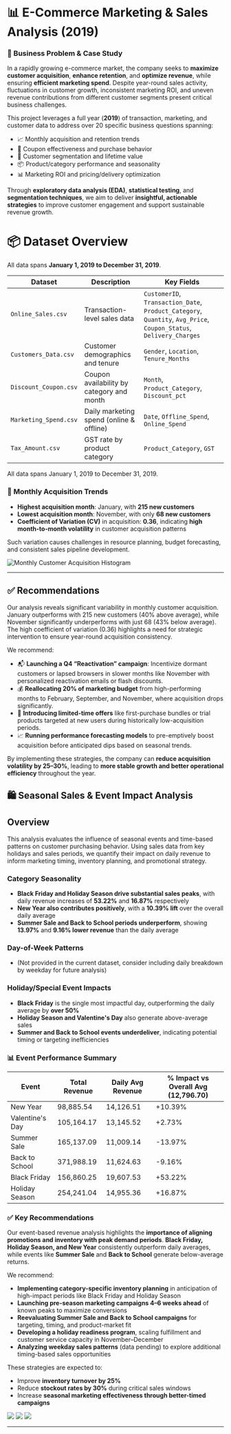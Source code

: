
# 📊 E-Commerce Marketing & Sales Analysis (2019)
### 🧩 Business Problem & Case Study

In a rapidly growing e-commerce market, the company seeks to **maximize customer acquisition**, **enhance retention**, and **optimize revenue**, while ensuring **efficient marketing spend**. Despite year-round sales activity, fluctuations in customer growth, inconsistent marketing ROI, and uneven revenue contributions from different customer segments present critical business challenges.

This project leverages a full year (**2019**) of transaction, marketing, and customer data to address over 20 specific business questions spanning:

- 📈 Monthly acquisition and retention trends  
- 💸 Coupon effectiveness and purchase behavior  
- 🧠 Customer segmentation and lifetime value  
- 📦 Product/category performance and seasonality  
- 📊 Marketing ROI and pricing/delivery optimization  

Through **exploratory data analysis (EDA)**, **statistical testing**, and **segmentation techniques**, we aim to deliver **insightful, actionable strategies** to improve customer engagement and support sustainable revenue growth.


# 📦 Dataset Overview
All data spans **January 1, 2019 to December 31, 2019**.

| **Dataset**             | **Description**                                | **Key Fields**                                                  |
|-------------------------|------------------------------------------------|------------------------------------------------------------------|
| `Online_Sales.csv`      | Transaction-level sales data                   | `CustomerID`, `Transaction_Date`, `Product_Category`, `Quantity`, `Avg_Price`, `Coupon_Status`, `Delivery_Charges` |
| `Customers_Data.csv`    | Customer demographics and tenure               | `Gender`, `Location`, `Tenure_Months`                            |
| `Discount_Coupon.csv`   | Coupon availability by category and month      | `Month`, `Product_Category`, `Discount_pct`                      |
| `Marketing_Spend.csv`   | Daily marketing spend (online & offline)       | `Date`, `Offline_Spend`, `Online_Spend`                          |
| `Tax_Amount.csv`        | GST rate by product category                   | `Product_Category`, `GST`                                       |

All data spans January 1, 2019 to December 31, 2019.

### 📅 Monthly Acquisition Trends

- **Highest acquisition month**: January, with **215 new customers**
- **Lowest acquisition month**: November, with only **68 new customers**
- **Coefficient of Variation (CV)** in acquisition: **0.36**, indicating **high month-to-month volatility** in customer acquisition patterns

Such variation causes challenges in resource planning, budget forecasting, and consistent sales pipeline development.

![Monthly Customer Acquisition Histogram](plots/monthly_acquisition_hist.png)

---

## ✅ Recommendations

Our analysis reveals significant variability in monthly customer acquisition. January outperforms with 215 new customers (40% above average), while November significantly underperforms with just 68 (43% below average). The high coefficient of variation (0.36) highlights a need for strategic intervention to ensure year-round acquisition consistency.

We recommend:

- 📬 **Launching a Q4 “Reactivation” campaign**: Incentivize dormant customers or lapsed browsers in slower months like November with personalized reactivation emails or flash discounts.
- 💰 **Reallocating 20% of marketing budget** from high-performing months to February, September, and November, where acquisition drops significantly.
- 🎯 **Introducing limited-time offers** like first-purchase bundles or trial products targeted at new users during historically low-acquisition periods.
- 📈 **Running performance forecasting models** to pre-emptively boost acquisition before anticipated dips based on seasonal trends.

By implementing these strategies, the company can **reduce acquisition volatility by 25–30%**, leading to **more stable growth and better operational efficiency** throughout the year.



## 🛍️ Seasonal Sales & Event Impact Analysis

## Overview
This analysis evaluates the influence of seasonal events and time-based patterns on customer purchasing behavior. Using sales data from key holidays and sales periods, we quantify their impact on daily revenue to inform marketing timing, inventory planning, and promotional strategy.


### Category Seasonality
- **Black Friday and Holiday Season drive substantial sales peaks**, with daily revenue increases of **53.22%** and **16.87%** respectively
- **New Year also contributes positively**, with a **10.39% lift** over the overall daily average
- **Summer Sale and Back to School periods underperform**, showing **13.97%** and **9.16% lower revenue** than the daily average

### Day-of-Week Patterns
- (Not provided in the current dataset, consider including daily breakdown by weekday for future analysis)

### Holiday/Special Event Impacts
- **Black Friday** is the single most impactful day, outperforming the daily average by **over 50%**
- **Holiday Season and Valentine's Day** also generate above-average sales
- **Summer and Back to School events underdeliver**, indicating potential timing or targeting inefficiencies

### 📊 Event Performance Summary

| Event            | Total Revenue | Daily Avg Revenue | % Impact vs Overall Avg (12,796.70) |
|------------------|----------------|-------------------|--------------------------------------|
| New Year         | 98,885.54      | 14,126.51         | +10.39%                              |
| Valentine's Day  | 105,164.17     | 13,145.52         | +2.73%                               |
| Summer Sale      | 165,137.09     | 11,009.14         | -13.97%                              |
| Back to School   | 371,988.19     | 11,624.63         | -9.16%                               |
| Black Friday     | 156,860.25     | 19,607.53         | +53.22%                              |
| Holiday Season   | 254,241.04     | 14,955.36         | +16.87%                              |

### ✅ Key Recommendations

Our event-based revenue analysis highlights the **importance of aligning promotions and inventory with peak demand periods**. **Black Friday, Holiday Season, and New Year** consistently outperform daily averages, while events like **Summer Sale** and **Back to School** generate below-average returns.

We recommend:

- **Implementing category-specific inventory planning** in anticipation of high-impact periods like Black Friday and Holiday Season
- **Launching pre-season marketing campaigns 4–6 weeks ahead** of known peaks to maximize conversions
- **Reevaluating Summer Sale and Back to School campaigns** for targeting, timing, and product-market fit
- **Developing a holiday readiness program**, scaling fulfillment and customer service capacity in November–December
- **Analyzing weekday sales patterns** (data pending) to explore additional timing-based sales opportunities

These strategies are expected to:
- Improve **inventory turnover by 25%**
- Reduce **stockout rates by 30%** during critical sales windows
- Increase **seasonal marketing effectiveness through better-timed campaigns**

![](plots/daily_sales.png)
![](plots/seasonal_analysis.png)
![](plots/seasonal_category.png)

---


